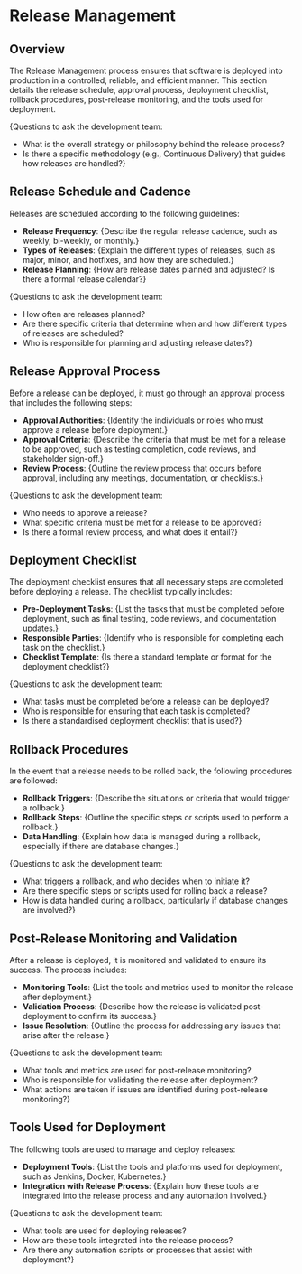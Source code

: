 # Release Management

## Overview

The Release Management process ensures that software is deployed into production in a controlled, reliable, and efficient manner. This section details the release schedule, approval process, deployment checklist, rollback procedures, post-release monitoring, and the tools used for deployment.

{Questions to ask the development team:
- What is the overall strategy or philosophy behind the release process?
- Is there a specific methodology (e.g., Continuous Delivery) that guides how releases are handled?}

## Release Schedule and Cadence

Releases are scheduled according to the following guidelines:

- **Release Frequency**: {Describe the regular release cadence, such as weekly, bi-weekly, or monthly.}
- **Types of Releases**: {Explain the different types of releases, such as major, minor, and hotfixes, and how they are scheduled.}
- **Release Planning**: {How are release dates planned and adjusted? Is there a formal release calendar?}

{Questions to ask the development team:
- How often are releases planned?
- Are there specific criteria that determine when and how different types of releases are scheduled?
- Who is responsible for planning and adjusting release dates?}

## Release Approval Process

Before a release can be deployed, it must go through an approval process that includes the following steps:

- **Approval Authorities**: {Identify the individuals or roles who must approve a release before deployment.}
- **Approval Criteria**: {Describe the criteria that must be met for a release to be approved, such as testing completion, code reviews, and stakeholder sign-off.}
- **Review Process**: {Outline the review process that occurs before approval, including any meetings, documentation, or checklists.}

{Questions to ask the development team:
- Who needs to approve a release?
- What specific criteria must be met for a release to be approved?
- Is there a formal review process, and what does it entail?}

## Deployment Checklist

The deployment checklist ensures that all necessary steps are completed before deploying a release. The checklist typically includes:

- **Pre-Deployment Tasks**: {List the tasks that must be completed before deployment, such as final testing, code reviews, and documentation updates.}
- **Responsible Parties**: {Identify who is responsible for completing each task on the checklist.}
- **Checklist Template**: {Is there a standard template or format for the deployment checklist?}

{Questions to ask the development team:
- What tasks must be completed before a release can be deployed?
- Who is responsible for ensuring that each task is completed?
- Is there a standardised deployment checklist that is used?}

## Rollback Procedures

In the event that a release needs to be rolled back, the following procedures are followed:

- **Rollback Triggers**: {Describe the situations or criteria that would trigger a rollback.}
- **Rollback Steps**: {Outline the specific steps or scripts used to perform a rollback.}
- **Data Handling**: {Explain how data is managed during a rollback, especially if there are database changes.}

{Questions to ask the development team:
- What triggers a rollback, and who decides when to initiate it?
- Are there specific steps or scripts used for rolling back a release?
- How is data handled during a rollback, particularly if database changes are involved?}

## Post-Release Monitoring and Validation

After a release is deployed, it is monitored and validated to ensure its success. The process includes:

- **Monitoring Tools**: {List the tools and metrics used to monitor the release after deployment.}
- **Validation Process**: {Describe how the release is validated post-deployment to confirm its success.}
- **Issue Resolution**: {Outline the process for addressing any issues that arise after the release.}

{Questions to ask the development team:
- What tools and metrics are used for post-release monitoring?
- Who is responsible for validating the release after deployment?
- What actions are taken if issues are identified during post-release monitoring?}

## Tools Used for Deployment

The following tools are used to manage and deploy releases:

- **Deployment Tools**: {List the tools and platforms used for deployment, such as Jenkins, Docker, Kubernetes.}
- **Integration with Release Process**: {Explain how these tools are integrated into the release process and any automation involved.}

{Questions to ask the development team:
- What tools are used for deploying releases?
- How are these tools integrated into the release process?
- Are there any automation scripts or processes that assist with deployment?}
